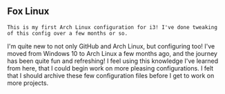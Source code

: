 Fox Linux
----------

    This is my first Arch Linux configuration for i3! I've done tweaking of this config over a few months or so.
I'm quite new to not only GitHub and Arch Linux, but configuring too! I've moved from Windows 10 to Arch Linux a few months ago,
and the journey has been quite fun and refreshing! I feel using this knowledge I've learned from here, that I could begin work
on more pleasing configurations. I felt that I should archive these few configuration files before I get to work on more projects.
